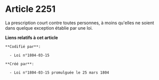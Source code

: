 # Article 2251

La prescription court contre toutes personnes, à moins qu'elles ne soient dans quelque exception établie par une loi.

**Liens relatifs à cet article**

	**Codifié par**:

	  - Loi n°1804-03-15

	**Créé par**:

	  - Loi n°1804-03-15 promulguée le 25 mars 1804
